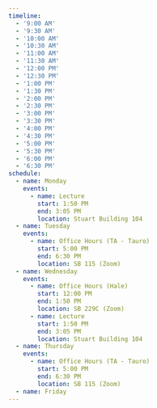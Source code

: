 ```yaml
---
timeline:
  - '9:00 AM'
  - '9:30 AM'
  - '10:00 AM'
  - '10:30 AM'
  - '11:00 AM'
  - '11:30 AM'
  - '12:00 PM'
  - '12:30 PM'
  - '1:00 PM'
  - '1:30 PM'
  - '2:00 PM'
  - '2:30 PM'
  - '3:00 PM'
  - '3:30 PM'
  - '4:00 PM'
  - '4:30 PM'
  - '5:00 PM'
  - '5:30 PM'
  - '6:00 PM'
  - '6:30 PM'
schedule:
  - name: Monday
    events:
      - name: Lecture
        start: 1:50 PM
        end: 3:05 PM
        location: Stuart Building 104
  - name: Tuesday
    events:
      - name: Office Hours (TA - Tauro)
        start: 5:00 PM
        end: 6:30 PM
        location: SB 115 (Zoom)
  - name: Wednesday
    events:
      - name: Office Hours (Hale)
        start: 12:00 PM
        end: 1:50 PM
        location: SB 229C (Zoom)
      - name: Lecture
        start: 1:50 PM
        end: 3:05 PM
        location: Stuart Building 104
  - name: Thursday
    events:
      - name: Office Hours (TA - Tauro)
        start: 5:00 PM
        end: 6:30 PM
        location: SB 115 (Zoom)
  - name: Friday
---
```

